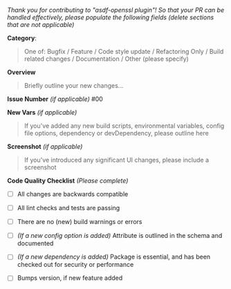 *Thank you for contributing to "asdf-openssl plugin"! So that your PR can be handled effectively, please populate the following fields (delete sections that are not applicable)*

**Category**: 
> One of: Bugfix / Feature / Code style update / Refactoring Only / Build related changes /  Documentation / Other (please specify)

**Overview**
> Briefly outline your new changes...

**Issue Number** _(if applicable)_ #00

**New Vars** _(if applicable)_
> If you've added any new build scripts, environmental variables, config file options, dependency or devDependency, please outline here

**Screenshot** _(if applicable)_
> If you've introduced any significant UI changes, please include a screenshot

**Code Quality Checklist** _(Please complete)_
- [ ] All changes are backwards compatible
- [ ] All lint checks and tests are passing
- [ ] There are no (new) build warnings or errors
- [ ] _(If a new config option is added)_ Attribute is outlined in the schema and documented
- [ ] _(If a new dependency is added)_ Package is essential, and has been checked out for security or performance
- [ ] Bumps version, if new feature added

